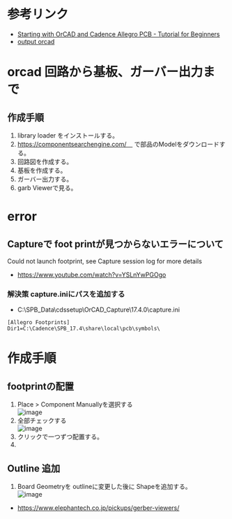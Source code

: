 # 参考リンク
- [Starting with OrCAD and Cadence Allegro PCB - Tutorial for Beginners](https://www.youtube.com/watch?v=b8arWWrMGXA)
- [output orcad](https://www.p-ban.com/gerber/orcad.html)

# orcad 回路から基板、ガーバー出力まで
## 作成手順
1. library loader をインストールする。
2. https://componentsearchengine.com/　
   で部品のModelをダウンロードする。
4. 回路図を作成する。
5. 基板を作成する。
6. ガーバー出力する。
7. garb Viewerで見る。

# error
## Captureで foot printが見つからないエラーについて
Could not launch footprint, see Capture session log for more details
- https://www.youtube.com/watch?v=YSLnYwPGOgo

### 解決策  capture.iniにパスを追加する
- C:\SPB_Data\cdssetup\OrCAD_Capture\17.4.0\capture.ini
```
[Allegro Footprints]
Dir1=C:\Cadence\SPB_17.4\share\local\pcb\symbols\
```

# 作成手順

## footprintの配置
1. Place > Component Manuallyを選択する  
![image](https://user-images.githubusercontent.com/80798265/157145740-e63e7758-0793-40b8-8deb-5dce37f015e9.png)
2. 全部チェックする  
![image](https://user-images.githubusercontent.com/80798265/157145828-4fa3c937-1a98-4491-a1f3-f48cdb92ec1c.png)
3. クリックで一つずつ配置する。
4. 

## Outline 追加
1. Board Geometryを outlineに変更した後に Shapeを追加する。  
![image](https://user-images.githubusercontent.com/80798265/157147047-b2daaaac-c64b-4812-b31c-593c233ec2d0.png)


- https://www.elephantech.co.jp/pickups/gerber-viewers/

